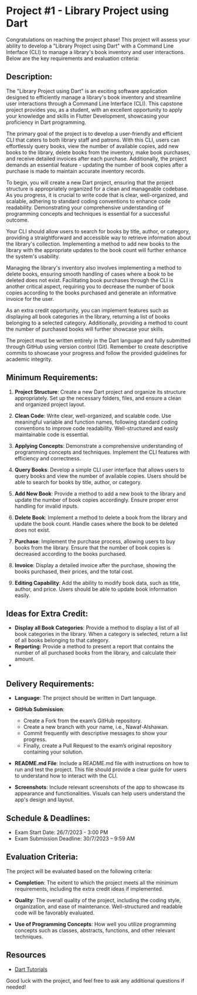 # Project #1 - Library Project using Dart

Congratulations on reaching the project phase! This project will assess your ability to develop a "Library Project using Dart" with a Command Line Interface (CLI) to manage a library's book inventory and user interactions. Below are the key requirements and evaluation criteria:


## Description:

The "Library Project using Dart" is an exciting software application designed to efficiently manage a library's book inventory and streamline user interactions through a Command Line Interface (CLI). This capstone project provides you, as a student, with an excellent opportunity to apply your knowledge and skills in Flutter Development, showcasing your proficiency in Dart programming.

The primary goal of the project is to develop a user-friendly and efficient CLI that caters to both library staff and patrons. With this CLI, users can effortlessly query books, view the number of available copies, add new books to the library, delete books from the inventory, make book purchases, and receive detailed invoices after each purchase. Additionally, the project demands an essential feature - updating the number of book copies after a purchase is made to maintain accurate inventory records.

To begin, you will create a new Dart project, ensuring that the project structure is appropriately organized for a clean and manageable codebase. As you progress, it is crucial to write code that is clear, well-organized, and scalable, adhering to standard coding conventions to enhance code readability. Demonstrating your comprehensive understanding of programming concepts and techniques is essential for a successful outcome.

Your CLI should allow users to search for books by title, author, or category, providing a straightforward and accessible way to retrieve information about the library's collection. Implementing a method to add new books to the library with the appropriate updates to the book count will further enhance the system's usability.

Managing the library's inventory also involves implementing a method to delete books, ensuring smooth handling of cases where a book to be deleted does not exist. Facilitating book purchases through the CLI is another critical aspect, requiring you to decrease the number of book copies according to the books purchased and generate an informative invoice for the user.

As an extra credit opportunity, you can implement features such as displaying all book categories in the library, returning a list of books belonging to a selected category. Additionally, providing a method to count the number of purchased books will further showcase your skills.

The project must be written entirely in the Dart language and fully submitted through GitHub using version control (Git). Remember to create descriptive commits to showcase your progress and follow the provided guidelines for academic integrity.



## Minimum Requirements:

1. **Project Structure**: Create a new Dart project and organize its structure appropriately. Set up the necessary folders, files, and ensure a clean and organized project layout.

2. **Clean Code**: Write clear, well-organized, and scalable code. Use meaningful variable and function names, following standard coding conventions to improve code readability. Well-structured and easily maintainable code is essential.

3. **Applying Concepts**: Demonstrate a comprehensive understanding of programming concepts and techniques. Implement the CLI features with efficiency and correctness.

4. **Query Books**: Develop a simple CLI user interface that allows users to query books and view the number of available copies. Users should be able to search for books by title, author, or category.

5. **Add New Book**: Provide a method to add a new book to the library and update the number of book copies accordingly. Ensure proper error handling for invalid inputs.

6. **Delete Book**: Implement a method to delete a book from the library and update the book count. Handle cases where the book to be deleted does not exist.

7. **Purchase**: Implement the purchase process, allowing users to buy books from the library. Ensure that the number of book copies is decreased according to the books purchased.

8. **Invoice**: Display a detailed invoice after the purchase, showing the books purchased, their prices, and the total cost.

9. **Editing Capability**: Add the ability to modify book data, such as title, author, and price. Users should be able to update book information easily.

## Ideas for Extra Credit:

- **Display all Book Categories**: Provide a method to display a list of all book categories in the library. When a category is selected, return a list of all books belonging to that category.
- **Reporting:** Provide a method to present a report that contains the number of all purchased books from the library, and calculate their amount.
- 

## Delivery Requirements:

- **Language**: The project should be written in Dart language.

- **GitHub Submission**:
   - Create a Fork from the exam’s GitHub repository.
   - Create a new branch with your name, i.e., Nawaf-Alshawan.
   - Commit frequently with descriptive messages to show your progress.
   - Finally, create a Pull Request to the exam’s original repository containing your solution.

- **README.md File**: Include a README.md file with instructions on how to run and test the project. This file should provide a clear guide for users to understand how to interact with the CLI.

- **Screenshots**: Include relevant screenshots of the app to showcase its appearance and functionalities. Visuals can help users understand the app's design and layout.

## Schedule & Deadlines:

- Exam Start Date: 26/7/2023 - 3:00 PM
- Exam Submission Deadline: 30/7/2023 – 9:59 AM

## Evaluation Criteria:

The project will be evaluated based on the following criteria:

- **Completion**: The extent to which the project meets all the minimum requirements, including the extra credit ideas if implemented.

- **Quality**: The overall quality of the project, including the coding style, organization, and ease of maintenance. Well-structured and readable code will be favorably evaluated.

- **Use of Programming Concepts**: How well you utilize programming concepts such as classes, abstracts, functions, and other relevant techniques.

## Resources

- [Dart Tutorials](https://dart.dev/tutorials)

Good luck with the project, and feel free to ask any additional questions if needed!

